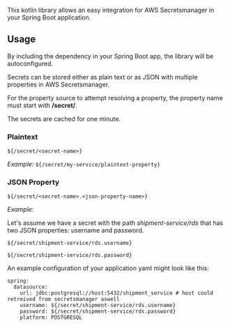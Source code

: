 This kotlin library allows an easy integration for AWS Secretsmanager in your Spring Boot application.

## Usage

By including the dependency in your Spring Boot app, the library will be autoconfigured.

Secrets can be stored either as plain text or as JSON with multiple properties in AWS Secretsmanager.

For the property source to attempt resolving a property, the property name must start with **/secret/**.

The secrets are cached for one minute.

###  Plaintext

`${/secret/<secret-name>}`

*Example:*
`${/secret/my-service/plaintext-property}`

### JSON Property

`${/secret/<secret-name>.<json-property-name>}`

*Example:*

Let's assume we have a secret with the path *shipment-service/rds* that has two JSON properties: username and password.

`${/secret/shipment-service/rds.username}`

`${/secret/shipment-service/rds.password}`

An example configuration of your application yaml might look like this:

```
spring:
  datasource:
    url: jdbc:postgresql://host:5432/shipment_service # host could retreived from secretsmanager aswell
    username: ${/secret/shipment-service/rds.username}
    password: ${/secret/shipment-service/rds.password}
    platform: POSTGRESQL
```